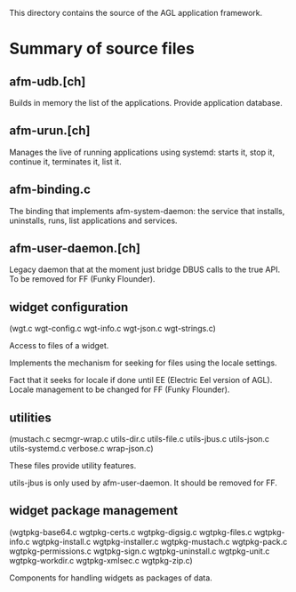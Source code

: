 This directory contains the source of the AGL application framework.


Summary of source files
=======================

afm-udb.[ch]
-----------

Builds in memory the list of the applications.
Provide application database.

afm-urun.[ch]
------------

Manages the live of running applications using systemd:
starts it, stop it, continue it, terminates it, list it.

afm-binding.c
-------------

The binding that implements afm-system-daemon: the service
that installs, uninstalls, runs, list applications and services.

afm-user-daemon.[ch]
--------------------

Legacy daemon that at the moment just bridge DBUS calls to
the true API. To be removed for FF (Funky Flounder).

widget configuration
--------------------
(wgt.c wgt-config.c wgt-info.c wgt-json.c wgt-strings.c)

Access to files of a widget.

Implements the mechanism for seeking for files using the locale settings. 

Fact that it seeks for locale if done until EE (Electric Eel version of AGL).
Locale management to be changed for FF (Funky Flounder).

utilities
---------
(mustach.c secmgr-wrap.c utils-dir.c utils-file.c utils-jbus.c utils-json.c utils-systemd.c verbose.c wrap-json.c)

These files provide utility features.

utils-jbus is only used by afm-user-daemon. It should be removed for FF.

widget package management
-------------------------
(wgtpkg-base64.c
wgtpkg-certs.c
wgtpkg-digsig.c
wgtpkg-files.c
wgtpkg-info.c
wgtpkg-install.c
wgtpkg-installer.c
wgtpkg-mustach.c
wgtpkg-pack.c
wgtpkg-permissions.c
wgtpkg-sign.c
wgtpkg-uninstall.c
wgtpkg-unit.c
wgtpkg-workdir.c
wgtpkg-xmlsec.c
wgtpkg-zip.c)

Components for handling widgets as packages of data.

